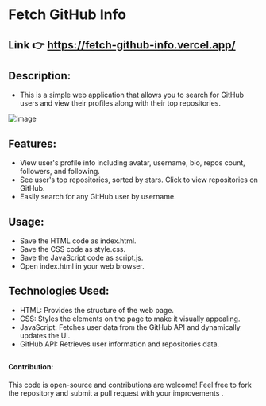 # Fetch GitHub Info

## Link 👉  https://fetch-github-info.vercel.app/

## Description:
- This is a simple web application that allows you to search for GitHub users and view their profiles along with their top repositories.
  
![image](https://github.com/AnubhavKumarGupta/Fetch-GitHub-Info/assets/122034618/b9a17f66-018b-4903-9979-e72314e31574)


## Features:
- View user's profile info including avatar, username, bio, repos count, followers, and following.
- See user's top repositories, sorted by stars. Click to view repositories on GitHub.
- Easily search for any GitHub user by username.

## Usage:
- Save the HTML code as index.html.
- Save the CSS code as style.css.
- Save the JavaScript code as script.js.
- Open index.html in your web browser.


## Technologies Used:
- HTML: Provides the structure of the web page.
- CSS: Styles the elements on the page to make it visually appealing.
- JavaScript: Fetches user data from the GitHub API and dynamically updates the UI.
- GitHub API: Retrieves user information and repositories data.

##

#### Contribution:
This code is open-source and contributions are welcome! Feel free to fork the repository and submit a pull request with your improvements .
